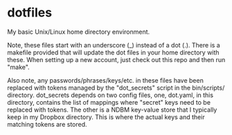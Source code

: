 # dotfiles

My basic Unix/Linux home directory environment.

Note, these files start with an underscore (_) instead of a dot (.).  There
is a makefile provided that will update the dot files in your home directory
with these.  When setting up a new account, just check out this repo and
then run "make".

Also note, any passwords/phrases/keys/etc. in these files have been replaced
with tokens managed by the "dot_secrets" script in the bin/scripts/ directory.
dot_secrets depends on two config files, one, dot.yaml, in this directory,
contains the list of mappings where "secret" keys need to be replaced with
tokens.  The other is a NDBM key-value store that I typically keep in my
Dropbox directory.  This is where the actual keys and their matching tokens
are stored.
